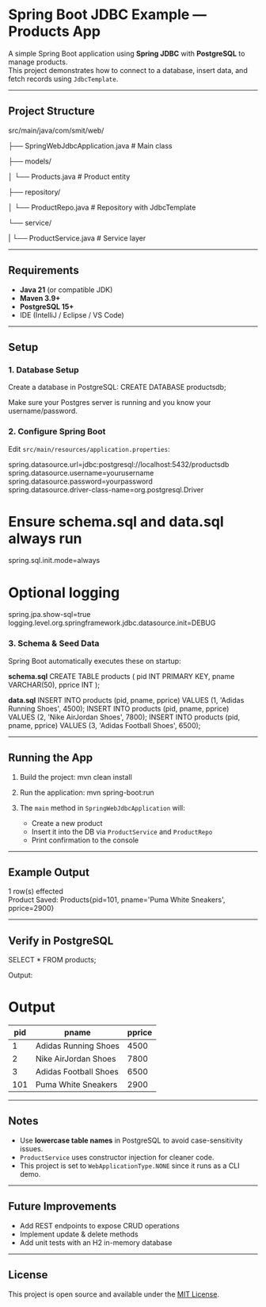 # Spring Boot JDBC Example — Products App

A simple Spring Boot application using **Spring JDBC** with **PostgreSQL** to manage products.  
This project demonstrates how to connect to a database, insert data, and fetch records using `JdbcTemplate`.

---

## Project Structure

src/main/java/com/smit/web/
 
 ├── SpringWebJdbcApplication.java         # Main class
 
 ├── models/
 
 │   └── Products.java                     # Product entity
 
 ├── repository/
 
 │   └── ProductRepo.java                  # Repository with JdbcTemplate
 
 └── service/
 
 | └── ProductService.java                 # Service layer

---

## Requirements

- **Java 21** (or compatible JDK)
- **Maven 3.9+**
- **PostgreSQL 15+**
- IDE (IntelliJ / Eclipse / VS Code)

---

## Setup

### 1. Database Setup
Create a database in PostgreSQL:
CREATE DATABASE productsdb;

Make sure your Postgres server is running and you know your username/password.

### 2. Configure Spring Boot
Edit `src/main/resources/application.properties`:

spring.datasource.url=jdbc:postgresql://localhost:5432/productsdb  
spring.datasource.username=yourusername  
spring.datasource.password=yourpassword  
spring.datasource.driver-class-name=org.postgresql.Driver  

# Ensure schema.sql and data.sql always run  
spring.sql.init.mode=always  

# Optional logging  
spring.jpa.show-sql=true  
logging.level.org.springframework.jdbc.datasource.init=DEBUG  

### 3. Schema & Seed Data
Spring Boot automatically executes these on startup:

**schema.sql**
CREATE TABLE products (
    pid INT PRIMARY KEY,
    pname VARCHAR(50),
    pprice INT
);

**data.sql**
INSERT INTO products (pid, pname, pprice) VALUES (1, 'Adidas Running Shoes', 4500);
INSERT INTO products (pid, pname, pprice) VALUES (2, 'Nike AirJordan Shoes', 7800);
INSERT INTO products (pid, pname, pprice) VALUES (3, 'Adidas Football Shoes', 6500);

---

## Running the App

1. Build the project:
   mvn clean install

2. Run the application:
   mvn spring-boot:run

3. The `main` method in `SpringWebJdbcApplication` will:
   - Create a new product
   - Insert it into the DB via `ProductService` and `ProductRepo`
   - Print confirmation to the console

---

## Example Output

1 row(s) effected  
Product Saved: Products{pid=101, pname='Puma White Sneakers', pprice=2900}

---

## Verify in PostgreSQL

SELECT * FROM products;

Output:
<!doctype html>
<html lang="en">
<head>
  <meta charset="utf-8" />
  <title>Products Output</title>
</head>
<body>
  <h1>Output</h1>

  <table>
    <thead>
      <tr>
        <th>pid</th>
        <th>pname</th>
        <th>pprice</th>
      </tr>
    </thead>
    <tbody>
      <tr>
        <td>1</td>
        <td>Adidas Running Shoes</td>
        <td>4500</td>
      </tr>
      <tr>
        <td>2</td>
        <td>Nike AirJordan Shoes</td>
        <td>7800</td>
      </tr>
      <tr>
        <td>3</td>
        <td>Adidas Football Shoes</td>
        <td>6500</td>
      </tr>
      <tr>
        <td>101</td>
        <td>Puma White Sneakers</td>
        <td>2900</td>
      </tr>
    </tbody>
  </table>
</body>
</html>

---

## Notes

- Use **lowercase table names** in PostgreSQL to avoid case-sensitivity issues.
- `ProductService` uses constructor injection for cleaner code.
- This project is set to `WebApplicationType.NONE` since it runs as a CLI demo.

---

## Future Improvements

- Add REST endpoints to expose CRUD operations
- Implement update & delete methods
- Add unit tests with an H2 in-memory database

---

## License

This project is open source and available under the [MIT License](https://docs.github.com/en/repositories/managing-your-repositorys-settings-and-features/customizing-your-repository/licensing-a-repository).
